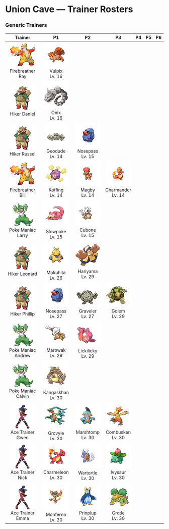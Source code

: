 # Union Cave — Trainer Rosters

### Generic Trainers

| Trainer | P1 | P2 | P3 | P4 | P5 | P6 |
|:-------:|:--:|:--:|:--:|:--:|:--:|:--:|
| ![Firebreather Ray](../../assets/trainers/firebreather.png "Firebreather Ray")<br>Firebreather Ray | ![Vulpix](../../assets/sprites/vulpix/front.gif "Vulpix")<br>Vulpix<br>Lv. 16 |
| ![Hiker Daniel](../../assets/trainers/hiker.png "Hiker Daniel")<br>Hiker Daniel | ![Onix](../../assets/sprites/onix/front.gif "Onix")<br>Onix<br>Lv. 16 |
| ![Hiker Russel](../../assets/trainers/hiker.png "Hiker Russel")<br>Hiker Russel | ![Geodude](../../assets/sprites/geodude/front.gif "Geodude")<br>Geodude<br>Lv. 14 | ![Nosepass](../../assets/sprites/nosepass/front.gif "Nosepass")<br>Nosepass<br>Lv. 15 |
| ![Firebreather Bill](../../assets/trainers/firebreather.png "Firebreather Bill")<br>Firebreather Bill | ![Koffing](../../assets/sprites/koffing/front.gif "Koffing")<br>Koffing<br>Lv. 14 | ![Magby](../../assets/sprites/magby/front.gif "Magby")<br>Magby<br>Lv. 14 | ![Charmander](../../assets/sprites/charmander/front.gif "Charmander")<br>Charmander<br>Lv. 14 |
| ![Poke Maniac Larry](../../assets/trainers/poke_maniac.png "Poke Maniac Larry")<br>Poke Maniac Larry | ![Slowpoke](../../assets/sprites/slowpoke/front.gif "Slowpoke")<br>Slowpoke<br>Lv. 15 | ![Cubone](../../assets/sprites/cubone/front.gif "Cubone")<br>Cubone<br>Lv. 15 |
| ![Hiker Leonard](../../assets/trainers/hiker.png "Hiker Leonard")<br>Hiker Leonard | ![Makuhita](../../assets/sprites/makuhita/front.gif "Makuhita")<br>Makuhita<br>Lv. 26 | ![Hariyama](../../assets/sprites/hariyama/front.gif "Hariyama")<br>Hariyama<br>Lv. 29 |
| ![Hiker Phillip](../../assets/trainers/hiker.png "Hiker Phillip")<br>Hiker Phillip | ![Nosepass](../../assets/sprites/nosepass/front.gif "Nosepass")<br>Nosepass<br>Lv. 27 | ![Graveler](../../assets/sprites/graveler/front.gif "Graveler")<br>Graveler<br>Lv. 27 | ![Golem](../../assets/sprites/golem/front.gif "Golem")<br>Golem<br>Lv. 29 |
| ![Poke Maniac Andrew](../../assets/trainers/poke_maniac.png "Poke Maniac Andrew")<br>Poke Maniac Andrew | ![Marowak](../../assets/sprites/marowak/front.gif "Marowak")<br>Marowak<br>Lv. 29 | ![Lickilicky](../../assets/sprites/lickilicky/front.gif "Lickilicky")<br>Lickilicky<br>Lv. 29 |
| ![Poke Maniac Calvin](../../assets/trainers/poke_maniac.png "Poke Maniac Calvin")<br>Poke Maniac Calvin | ![Kangaskhan](../../assets/sprites/kangaskhan/front.gif "Kangaskhan")<br>Kangaskhan<br>Lv. 30 |
| ![Ace Trainer Gwen](../../assets/trainers/ace_trainer.png "Ace Trainer Gwen")<br>Ace Trainer Gwen | ![Grovyle](../../assets/sprites/grovyle/front.gif "Grovyle")<br>Grovyle<br>Lv. 30 | ![Marshtomp](../../assets/sprites/marshtomp/front.gif "Marshtomp")<br>Marshtomp<br>Lv. 30 | ![Combusken](../../assets/sprites/combusken/front.gif "Combusken")<br>Combusken<br>Lv. 30 |
| ![Ace Trainer Nick](../../assets/trainers/ace_trainer.png "Ace Trainer Nick")<br>Ace Trainer Nick | ![Charmeleon](../../assets/sprites/charmeleon/front.gif "Charmeleon")<br>Charmeleon<br>Lv. 30 | ![Wartortle](../../assets/sprites/wartortle/front.gif "Wartortle")<br>Wartortle<br>Lv. 30 | ![Ivysaur](../../assets/sprites/ivysaur/front.gif "Ivysaur")<br>Ivysaur<br>Lv. 30 |
| ![Ace Trainer Emma](../../assets/trainers/ace_trainer.png "Ace Trainer Emma")<br>Ace Trainer Emma | ![Monferno](../../assets/sprites/monferno/front.gif "Monferno")<br>Monferno<br>Lv. 30 | ![Prinplup](../../assets/sprites/prinplup/front.gif "Prinplup")<br>Prinplup<br>Lv. 30 | ![Grotle](../../assets/sprites/grotle/front.gif "Grotle")<br>Grotle<br>Lv. 30 |

